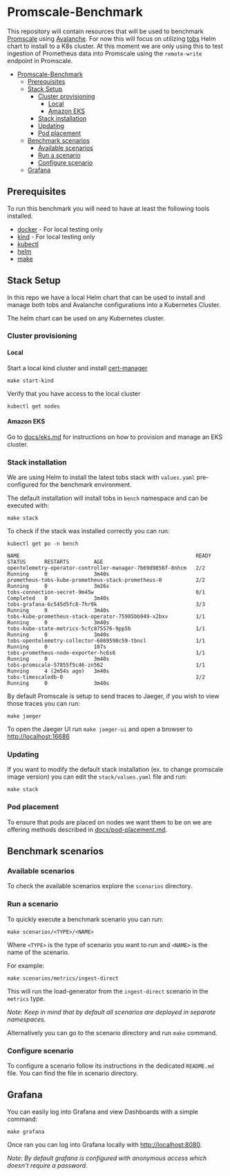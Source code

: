 # Promscale-Benchmark

This repository will contain resources that will be used to benchmark
[Promscale](https://github.com/timescale/promscale) using [Avalanche](https://github.com/prometheus-community/avalanche).
For now this will focus on utilizing [tobs](https://github.com/timescale/tobs)
Helm chart to install to a K8s cluster. At this moment we are only using this
to test ingestion of Prometheus data into Promscale using the `remote-write`
endpoint in Promscale.

- [Promscale-Benchmark](#promscale-benchmark)
  - [Prerequisites](#prerequisites)
  - [Stack Setup](#stack-setup)
    - [Cluster provisioning](#cluster-provisioning)
      - [Local](#local)
      - [Amazon EKS](#amazon-eks)
    - [Stack installation](#stack-installation)
    - [Updating](#updating)
    - [Pod placement](#pod-placement)
  - [Benchmark scenarios](#benchmark-scenarios)
    - [Available scenarios](#available-scenarios)
    - [Run a scenario](#run-a-scenario)
    - [Configure scenario](#configure-scenario)
  - [Grafana](#grafana)

## Prerequisites

To run this benchmark you will need to have at least the following tools installed.

* [docker](https://www.docker.com/) - For local testing only
* [kind](https://kind.sigs.k8s.io/) - For local testing only
* [kubectl](https://kubernetes.io/docs/tasks/tools/#kubectl)
* [helm](https://helm.sh)
* [make](https://www.gnu.org/software/make/)

## Stack Setup

In this repo we have a local Helm chart that can be used to install and manage
both tobs and Avalanche configurations into a Kubernetes Cluster.

The helm chart can be used on any Kubernetes cluster.

### Cluster provisioning

#### Local

Start a local kind cluster and install [cert-manager](https://cert-manager.io/)

```shell
make start-kind
```

Verify that you have access to the local cluster

```shell
kubectl get nodes
```

#### Amazon EKS

Go to [docs/eks.md](docs/eks.md) for instructions on how to provision and manage an EKS cluster.

### Stack installation

We are using Helm to install the latest tobs stack with `values.yaml` pre-configured for
the benchmark environment.

The default installation will install tobs in `bench` namespace and can be executed with:

```shell
make stack
```

To check if the stack was installed correctly you can run:

```shell
kubectl get po -n bench

NAME                                                         READY   STATUS      RESTARTS        AGE
opentelemetry-operator-controller-manager-7b69d9856f-8nhcm   2/2     Running     0               3m40s
prometheus-tobs-kube-prometheus-stack-prometheus-0           2/2     Running     0               3m26s
tobs-connection-secret-9m45w                                 0/1     Completed   0               3m40s
tobs-grafana-6c545d5fc8-7hr9k                                3/3     Running     0               3m40s
tobs-kube-prometheus-stack-operator-75985bb949-x2bxv         1/1     Running     0               3m40s
tobs-kube-state-metrics-5cfc875576-9pp5b                     1/1     Running     0               3m40s
tobs-opentelemetry-collector-6869598c59-tbncl                1/1     Running     0               107s
tobs-prometheus-node-exporter-hc6s6                          1/1     Running     0               3m40s
tobs-promscale-57855f5c46-zn562                              1/1     Running     4 (2m54s ago)   3m40s
tobs-timescaledb-0                                           2/2     Running     0               3m40s
```

By default Promscale is setup to send traces to Jaeger, if you wish to view those
traces you can run:

```shell
make jaeger
```

To open the Jaeger UI run `make jaeger-ui` and open a browser to [http://localhost:16686](http://localhost:16686)

### Updating

If you want to modify the default stack installation (ex. to change promscale image version) you
can edit the `stack/values.yaml` file and run:

```
make stack
```

### Pod placement

To ensure that pods are placed on nodes we want them to be on we are offering methods described in [docs/pod-placement.md](docs/pod-placement.md).

## Benchmark scenarios

### Available scenarios

To check the available scenarios explore the `scenarios` directory.

### Run a scenario

To quickly execute a benchmark scenario you can run:

```shell
make scenarios/<TYPE>/<NAME>
```

Where `<TYPE>` is the type of scenario you want to run and `<NAME>` is the name of the scenario.

For example:
```
make scenarios/metrics/ingest-direct
```

This will run the load-generator from the `ingest-direct` scenario in the `metrics` type.

_Note: Keep in mind that by default all scenarios are deployed in separate namespaces._

Alternatively you can go to the scenario directory and run `make` command.

### Configure scenario

To configure a scenario follow its instructions in the dedicated `README.md` file. You can find
the file in scenario directory.

## Grafana

You can easily log into Grafana and view Dashboards with a simple command:

```shell
make grafana
```

Once ran you can log into Grafana locally with [http://localhost:8080](https://localhost:8080).

_Note: By default grafana is configured with anonymous access which doesn't require a password._
